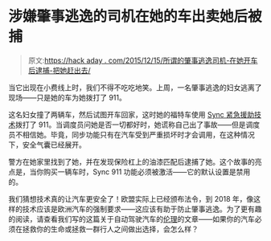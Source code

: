 # 涉嫌肇事逃逸的司机在她的车出卖她后被捕

> 原文:[https://hack aday . com/2015/12/15/所谓的肇事逃逸司机-在她开车后逮捕-把她赶出去/](https://hackaday.com/2015/12/15/alleged-hit-and-run-driver-arrested-after-her-car-rats-her-out/)

当它出现在小费线上时，我们不得不吃吃地笑。上周，一名肇事逃逸的妇女逃离了现场——只是她的车为她拨打了 911。

这名妇女撞了两辆车，然后试图开车回家，这时她的福特车使用 [Sync 紧急援助技术](http://owner.ford.com/how-tos/sync-technology/sync/in-vehicle-settings/911-assist-overview.html)拨打了 911。当调度员问她是否一切都好时，她谎称自己出了事故——但是调度员不相信她。毕竟，同步功能只有在汽车受到严重损坏时才会调用，在这种情况下，安全气囊已经展开。

警方在她家里找到了她，并在发现保险杠上的油漆匹配后逮捕了她。这个故事的亮点是，当你购买一辆车时，Sync 911 功能必须被激活——它的默认设置是禁用的。

我们猜想技术真的让汽车更安全了！欧盟实际上已经颁布法令，到 2018 年，像这样的技术应该是欧洲汽车的强制要求——这应该有助于防止肇事逃逸。为了更有趣的阅读，请查看我们写的这篇关于自动驾驶汽车的[伦理](http://hackaday.com/2015/10/29/the-ethics-of-self-driving-cars-making-deadly-decisions/)的文章——如果你的汽车必须在拯救你的生命或拯救一群行人之间做出选择，会怎么样？